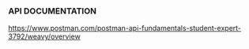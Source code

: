 ### API DOCUMENTATION
https://www.postman.com/postman-api-fundamentals-student-expert-3792/weavy/overview
